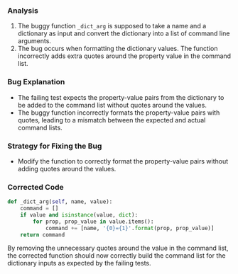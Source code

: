### Analysis
1. The buggy function `_dict_arg` is supposed to take a name and a dictionary as input and convert the dictionary into a list of command line arguments.
2. The bug occurs when formatting the dictionary values. The function incorrectly adds extra quotes around the property value in the command list.
  
### Bug Explanation
- The failing test expects the property-value pairs from the dictionary to be added to the command list without quotes around the values.
- The buggy function incorrectly formats the property-value pairs with quotes, leading to a mismatch between the expected and actual command lists.

### Strategy for Fixing the Bug
- Modify the function to correctly format the property-value pairs without adding quotes around the values.

### Corrected Code
```python
def _dict_arg(self, name, value):
    command = []
    if value and isinstance(value, dict):
        for prop, prop_value in value.items():
            command += [name, '{0}={1}'.format(prop, prop_value)]
    return command
```

By removing the unnecessary quotes around the value in the command list, the corrected function should now correctly build the command list for the dictionary inputs as expected by the failing tests.